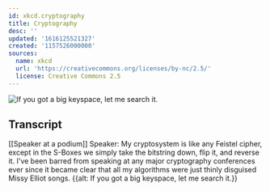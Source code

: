 ```yaml
---
id: xkcd.cryptography
title: Cryptography
desc: ''
updated: '1616125521327'
created: '1157526000000'
sources:
  name: xkcd
  url: 'https://creativecommons.org/licenses/by-nc/2.5/'
  license: Creative Commons 2.5
---
```

![If you got a big keyspace, let me search it.](https://imgs.xkcd.com/comics/cryptography.png)

## Transcript
[[Speaker at a podium]]
Speaker: My cryptosystem is like any Feistel cipher, except in the S-Boxes we simply take the bitstring down, flip it, and reverse it.
I've been barred from speaking at any major cryptography conferences ever since it became clear that all my algorithms were just thinly disguised Missy Elliot songs.
{{alt: If you got a big keyspace, let me search it.}}
